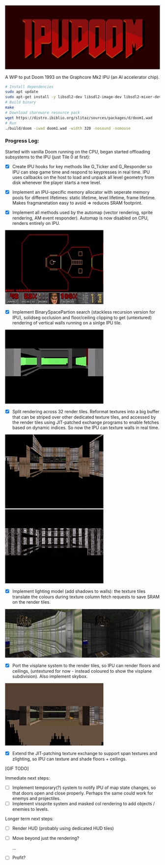 
![IPUDOOM](README_imgs/IPUDOOM.png)

A WIP to put Doom 1993 on the Graphcore Mk2 IPU (an AI accelerator chip).

```bash
# Install dependencies
sudo apt update 
sudo apt-get install -y libsdl2-dev libsdl2-image-dev libsdl2-mixer-dev libsdl2-net-dev libpng-dev g++-7
# Build binary
make
# Download shareware resource pack
wget https://distro.ibiblio.org/slitaz/sources/packages/d/doom1.wad
# Run
./build/doom -iwad doom1.wad -width 320 -nosound -nomouse
```


### Progress Log:
Started with vanilla Doom running on the CPU, began started offloading subsystems to the IPU (just Tile 0  at first): 

- [x] Create IPU hooks for key methods like G_Ticker and G_Responder so IPU can step game time and respond to keypresses in real time. IPU uses callbacks on the host to load and unpack all level geometry from disk whenever the player starts a new level.

- [x] Implement an IPU-specific memory allocator with seperate memory pools for different lifetimes: static lifetime, level lifetime, frame lifetime. Makes fragmanetation easy to avoid => reduces SRAM footprint.

- [x] Implement all methods used by the automap (vector rendering, sprite rendering, AM event responder). Automap is now disabled on CPU, renders entirely on IPU.

![Automap](README_imgs/Automap.gif)

- [x] Implement BinarySpacePartion search (stackless recursion version for IPU), solidseg occlusion and floor/ceiling clipping to get (untextured) rendering of vertical walls running on a sinlge IPU tile.

![Gameplay with untextured walls](README_imgs/BlankWalls_noCPU.gif)

- [x] Split rendering across 32 render tiles. Reformat textures into a big buffer that can be striped over other dedicated texture tiles, and accessed by the render tiles using JIT-patched exchange programs to enable fetches based on dynamic indices. So now the IPU can texture walls in real time.

![Gameplay with textured walls (but nothing else)](README_imgs/WallsTextured_noCPU.gif) ![Gameplay showing rendering striped across 32 tiles](README_imgs/WallsTileGrey_noCPU.gif )

- [x] Implement lighting model (add shadows to walls): the texture tiles translate the colours during texture column fetch requests to save SRAM on the render tiles.

![Side-by-side of room with and without shadows](README_imgs/WallsLighting.PNG)

- [x] Port the visplane system to the render tiles, so IPU can render floors and ceilings, (untextured for now - instead coloured to show the visplane subdivision). Also implement skybox.

![Gameplay with visplanes and skybox visible](README_imgs/VisplanesSkybox_noCPU.gif)

- [x] Extend the JIT-patching texture exchange to support span textures and zlighting, so IPU can texture and shade floors + ceilings.

[GIF TODO]

Immediate next steps:
- [ ] Implement temporary(?) system to notify IPU of map state changes, so that doors open and close properly. Perhaps the same could work for enemys and projectiles.
- [ ] Implement vissprite system and masked col rendering to add objects / enemies to levels. 

Longer term next steps:

- [ ] Render HUD (probably using dedicated HUD tiles)
- [ ] Move beyond just the rendering?

  ...

- [ ] Profit?

